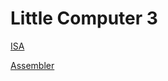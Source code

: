 # Little Computer 3

[ISA](https://users.ece.utexas.edu/~patt/22f.460n/handouts/appA.pdf)

[Assembler](https://users.ece.utexas.edu/~patt/22f.460n/handouts/ch07.pdf)

